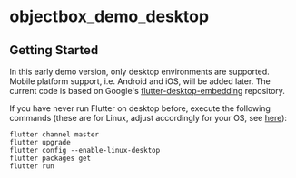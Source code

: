 # objectbox_demo_desktop

## Getting Started

In this early demo version, only desktop environments are supported. Mobile platform support, i.e. Android and iOS, will be added later. The current code is based on Google's [flutter-desktop-embedding](https://github.com/google/flutter-desktop-embedding) repository.

If you have never run Flutter on desktop before, execute the following commands (these are for Linux, adjust accordingly for your OS, see [here](https://github.com/flutter/flutter/wiki/Desktop-shells#tooling)):

    flutter channel master
    flutter upgrade
    flutter config --enable-linux-desktop
    flutter packages get
    flutter run
